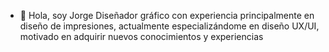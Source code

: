 - 👋 Hola, soy Jorge
Diseñador gráfico con experiencia principalmente en diseño de impresiones, actualmente especializándome en diseño UX/UI, motivado en adquirir nuevos conocimientos y experiencias


<!---
jokercg/jokercg is a ✨ special ✨ repository because its `README.md` (this file) appears on your GitHub profile.
You can click the Preview link to take a look at your changes.
--->
